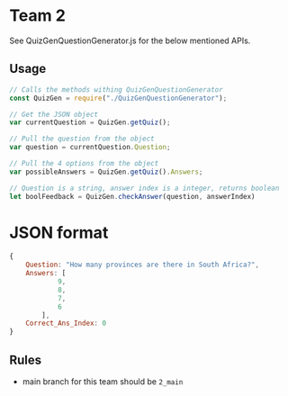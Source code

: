 # Team 2
See QuizGenQuestionGenerator.js for the below mentioned APIs.

## Usage
```js
// Calls the methods withing QuizGenQuestionGenerator
const QuizGen = require("./QuizGenQuestionGenerator");

// Get the JSON object 
var currentQuestion = QuizGen.getQuiz();

// Pull the question from the object
var question = currentQuestion.Question;

// Pull the 4 options from the object
var possibleAnswers = QuizGen.getQuiz().Answers;

// Question is a string, answer index is a integer, returns boolean
let boolFeedback = QuizGen.checkAnswer(question, answerIndex)
```

# JSON format 
```js
{
    Question: "How many provinces are there in South Africa?",
    Answers: [
            9,
            8,
            7,
            6
        ],
    Correct_Ans_Index: 0
}
```
## Rules
- main branch for this team should be `2_main`